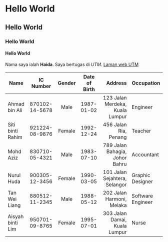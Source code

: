 # Hello World
## Hello World
### Hello World
#### Hello World

Nama saya ialah **Haida**. Saya bertugas di *UTM*. [Laman web UTM](https://www.utm.my/)

| Name             | IC Number   | Gender | Date of Birth | Address                                   | Occupation         |
|------------------|-------------|:--------:|---------------|-------------------------------------------:|---------------------|
| Ahmad bin Ali    | 870102-14-5678 | Male   | 1987-01-02    | 123 Jalan Merdeka, Kuala Lumpur           | Engineer            |
| Siti binti Rahim | 921224-08-9876 | Female | 1992-12-24    | 456 Jalan Ria, Penang                     | Teacher             |
| Mohd Aziz         | 830710-05-4321 | Male   | 1983-07-10    | 789 Jalan Bahagia, Johor Bahru           | Accountant          |
| Nurul Huda        | 900305-12-3456 | Female | 1990-03-05    | 101 Jalan Sejahtera, Selangor             | Graphic Designer    |
| Tan Wei Liang     | 880512-11-2345 | Male   | 1988-05-12    | 202 Jalan Harmoni, Melaka                 | Software Engineer   |
| Aisyah binti Lim  | 950701-09-8765 | Female | 1995-07-01    | 303 Jalan Damai, Kuala Lumpur             | Nurse               |
